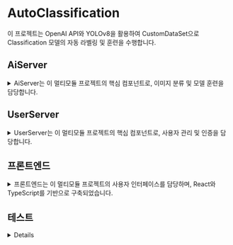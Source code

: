 # AutoClassification

이 프로젝트는 OpenAI API와 YOLOv8을 활용하여 CustomDataSet으로 Classification 모델의 자동 라벨링 및 훈련을 수행합니다.

## AiServer

<details>
<summary>AiServer는 이 멀티모듈 프로젝트의 핵심 컴포넌트로, 이미지 분류 및 모델 훈련을 담당합니다.</summary>

### 주요 기능

- OpenAI의 GPT-4 Vision을 사용한 자동 이미지 분류
- 커스텀 데이터셋 생성 및 관리
- 특정 분류 작업을 위한 YOLOv8 모델 훈련
- 분류 및 훈련 작업을 위한 RESTful API
- 비동기 처리를 위한 RabbitMQ 통합
- 동시 처리 및 개선된 오류 처리로 성능 최적화
- 디버깅 및 모니터링을 위한 구조화된 로깅 시스템

### 시작하기

#### 전제 조건

- Python 3.11+
- Docker (선택사항)
- RabbitMQ 서버

#### 설치

1. 저장소 클론:
   ```
   git clone https://github.com/yourusername/AutoClassification.git
   cd AutoClassification
   ```

2. 의존성 설치:
   ```
   pip install -r AiServer/requirements.txt
   ```

3. 환경 변수 설정:
   - `.env.example`을 `.env`로 복사
   - 필요한 변수 입력 (자세한 내용은 `config.py` 참조)

#### 애플리케이션 실행

1. Flask 서버 시작:
   ```
   python AiServer/app.py
   ```

2. (선택사항) Docker로 실행:
   ```
   docker-compose up --build AiServer
   ```

### API 엔드포인트

- `/api/classify`: POST - 이미지 분류
- `/api/testclassify`: POST - 결과 저장 없이 분류 테스트
- `/api/train`: POST - 작업 공간에서 모델 훈련
- `/health`: GET - 헬스 체크

### 프로젝트 구조

- `AiServer/`: 메인 애플리케이션 디렉토리
  - `api/`: API 라우트 및 오류 핸들러
  - `services/`: 비즈니스 로직 및 데이터 처리
  - `models/`: 데이터 모델
  - `utils/`: 유틸리티 함수 및 헬퍼
  - `exceptions/`: 커스텀 예외 클래스
  - `tests/`: 단위 및 통합 테스트 (진행 중)
  - `config.py`: 설정 관리

### 성능 최적화

애플리케이션은 다음과 같이 성능이 최적화되었습니다:
- 병렬 처리 증가로 이미지 청크의 동시 처리
- 재시도 및 오류 복구를 통한 RabbitMQ 연결 처리 개선
- 향상된 동시성으로 비동기 이미지 처리 및 분류
- API 요청을 위한 이미지 크기 조정 최적화
- 스트리밍 응답을 통한 효율적인 메모리 사용

### 문제 해결

문제가 발생하면 다음 사항을 확인하세요:
- 모든 환경 변수가 올바르게 설정되었는지 확인
- RabbitMQ 서버가 실행 중이고 접근 가능한지 확인
- OpenAI API 키가 유효하고 충분한 크레딧이 있는지 확인
- Docker 사용자의 경우 Docker 데몬이 실행 중인지 확인

더 자세한 로그를 보려면 설정에서 로그 레벨을 DEBUG로 설정하세요.

</details>

## UserServer

<details>
<summary>UserServer는 이 멀티모듈 프로젝트의 핵심 컴포넌트로, 사용자 관리 및 인증을 담당합니다.</summary>

### 주요 기능

- 사용자 등록, 인증 및 권한 관리
- OAuth2 및 JWT 기반의 보안 시스템
- 워크스페이스 관리 및 협업 기능
- 실시간 알림 시스템 (SSE 활용)
- 파일 업로드 및 관리
- 머신러닝 관련 작업 요청 및 결과 처리

### 기술 스택

- 언어: Kotlin
- 프레임워크: Spring Boot 3.2.8
- 데이터베이스: PostgreSQL
- ORM: Spring Data JPA
- 캐싱: Redis
- 메시징: RabbitMQ
- 보안: Spring Security, OAuth2, JWT
- API 문서화: Swagger (SpringDoc)

### 시작하기

#### 전제 조건

- JDK 21+
- Docker (선택사항)
- PostgreSQL 데이터베이스
- Redis 서버
- RabbitMQ 서버

#### 설치 및 실행

1. 저장소 클론:
   ```
   git clone https://github.com/yourusername/AutoClassification.git
   cd AutoClassification/UserServer
   ```

2. 환경 변수 설정:
   - `application.yml` 파일에서 필요한 설정 수정 (데이터베이스 연결 정보 등)

3. 애플리케이션 빌드 및 실행:
   ```
   ./gradlew bootRun
   ```

4. (선택사항) Docker로 실행:
   ```
   docker-compose up --build UserServer
   ```

### 주요 API 엔드포인트

- `/api/member`: 사용자 관리 관련 API
- `/api/workspace`: 워크스페이스 관리 API
- `/api/train`: 머신러닝 훈련 데이터 관리 API
- `/api/alarm`: 알림 관리 API
- `/api/sse`: 서버-센트 이벤트(SSE) 관련 API
- `/auth`: 인증 관련 API

### 프로젝트 구조

- `src/main/kotlin/cc/nobrain/dev/userserver/`
  - `common/`: 공통 유틸리티 및 설정
  - `config/`: 애플리케이션 설정
  - `domain/`: 도메인별 로직 및 엔티티
  - `security/`: 보안 관련 설정 및 구현

### 보안 및 인증

- Spring Security를 이용한 인증 및 인가
- OAuth2 및 JWT 기반의 토큰 인증 시스템
- 비밀번호 암호화에 BCrypt 알고리즘 사용

### 성능 최적화

- Redis를 이용한 캐싱 구현
- 데이터베이스 인덱싱 및 쿼리 최적화
- 비동기 처리를 위한 코루틴 사용

### 문제 해결

문제가 발생하면 다음 사항을 확인하세요:
- 모든 환경 변수가 올바르게 설정되었는지 확인
- 데이터베이스, Redis, RabbitMQ 서버가 실행 중이고 접근 가능한지 확인
- 로그 파일을 확인하여 상세한 오류 메시지 확인

더 자세한 로그를 보려면 `application.yml`에서 로그 레벨을 DEBUG로 설정하세요.

</details>

## 프론트엔드

<details>
<summary>프론트엔드는 이 멀티모듈 프로젝트의 사용자 인터페이스를 담당하며, React와 TypeScript를 기반으로 구축되었습니다.</summary>

### 주요 기능

- 사용자 관리 (회원가입, 로그인, 프로필 관리)
- 워크스페이스 관리 (생성, 조회, 수정, 삭제, 멤버 초대)
- 실시간 알림 시스템 (Server-Sent Events 사용)
- 파일 관리 (이미지 업로드 및 관리)
- 머신러닝 통합 (이미지 분류 및 자동 라벨링 인터페이스)
- 테스트 분류 (테스트 이미지 업로드 및 분류)

### 기술 스택

- 언어: TypeScript
- 프레임워크: React
- 상태 관리: Redux (Redux Toolkit)
- UI 라이브러리: Material-UI (MUI)
- 라우팅: React Router
- HTTP 클라이언트: Axios
- 빌드 도구: Create React App
- 패키지 관리자: Yarn

### 시작하기

#### 전제 조건

- Node.js 20+
- Yarn

#### 설치 및 실행

1. 저장소 클론:
   ```
   git clone https://github.com/yourusername/AutoClassification.git
   cd AutoClassification/front
   ```

2. 의존성 설치:
   ```
   yarn install
   ```

3. 개발 서버 실행:
   ```
   yarn start
   ```

4. 프로덕션 빌드:
   ```
   yarn build
   ```

### 주요 구조

- `src/`: 소스 코드 디렉토리
  - `components/`: 재사용 가능한 React 컴포넌트
  - `pages/`: 페이지 레벨 컴포넌트
  - `layouts/`: 레이아웃 컴포넌트 (예: TopBar, LeftBar)
  - `stores/`: Redux 스토어 설정 및 슬라이스
  - `services/`: API 서비스 및 기타 유틸리티
  - `utils/`: 유틸리티 함수 및 상수
  - `models/`: TypeScript 인터페이스 및 타입

### 상태 관리

- Redux를 사용한 전역 상태 관리
- Redux Toolkit을 활용한 효율적인 Redux 개발
- redux-persist를 사용한 상태 유지

### 라우팅

- React Router를 사용한 클라이언트 사이드 라우팅
- `src/Routers.tsx`에 라우트 정의

### API 통합

- Axios를 사용한 백엔드 HTTP 요청
- API 서비스는 `src/service/Apis/` 디렉토리에 구성

### 인증

- JWT 기반 인증
- 인증 상태는 Redux에서 관리되며 세션 스토리지에 유지

### 개발 및 빌드 프로세스

- 개발 서버: `yarn start`
- 프로덕션 빌드: `yarn build`
- 린팅: ESLint with 커스텀 설정

### 배포

- Docker를 사용한 애플리케이션 컨테이너화
- Jenkins를 통한 CI/CD (`Jenkinsfile`에 구성)

</details>

## 테스트
<details>

테스트 환경 접속: [https://toy.dev.nobrain.cc/sign-in](https://toy.dev.nobrain.cc/sign-in)

테스트 계정:
- 사용자 이름: test@test.com
- 비밀번호: 123123!

</details>

